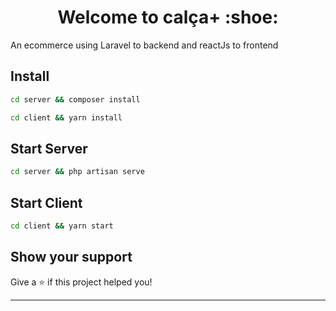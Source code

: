 <h1 align="center">Welcome to calça+ :shoe: </h1>
<p>
  An ecommerce using Laravel to backend and reactJs to frontend
</p>

## Install

```sh
cd server && composer install 
```
```sh
cd client && yarn install
```

## Start Server

```sh
cd server && php artisan serve
```

## Start Client

```sh
cd client && yarn start
```

## Show your support

Give a ⭐️ if this project helped you!

***
